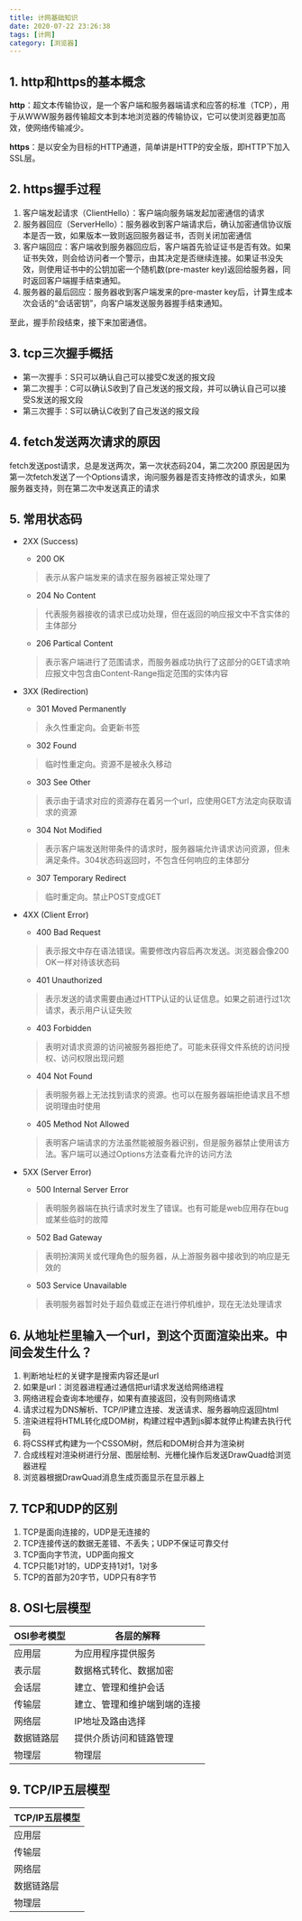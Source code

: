 ```yaml
---
title: 计网基础知识
date: 2020-07-22 23:26:38
tags: [计网]
category: [浏览器]
---
```


## 1. http和https的基本概念

**http**：超文本传输协议，是一个客户端和服务器端请求和应答的标准（TCP），用于从WWW服务器传输超文本到本地浏览器的传输协议，它可以使浏览器更加高效，使网络传输减少。

**https**：是以安全为目标的HTTP通道，简单讲是HTTP的安全版，即HTTP下加入SSL层。

## 2. https握手过程

1. 客户端发起请求（ClientHello）：客户端向服务端发起加密通信的请求
2. 服务器回应（ServerHello）：服务器收到客户端请求后，确认加密通信协议版本是否一致，如果版本一致则返回服务器证书，否则关闭加密通信
3. 客户端回应：客户端收到服务器回应后，客户端首先验证证书是否有效。如果证书失效，则会给访问者一个警示，由其决定是否继续连接。如果证书没失效，则使用证书中的公钥加密一个随机数(pre-master key)返回给服务器，同时返回客户端握手结束通知。
4. 服务器的最后回应：服务器收到客户端发来的pre-master key后，计算生成本次会话的“会话密钥”，向客户端发送服务器握手结束通知。

至此，握手阶段结束，接下来加密通信。

## 3. tcp三次握手概括

- 第一次握手：S只可以确认自己可以接受C发送的报文段
- 第二次握手：C可以确认S收到了自己发送的报文段，并可以确认自己可以接受S发送的报文段
- 第三次握手：S可以确认C收到了自己发送的报文段

## 4. fetch发送两次请求的原因

fetch发送post请求，总是发送两次，第一次状态码204，第二次200
原因是因为第一次fetch发送了一个Options请求，询问服务器是否支持修改的请求头，如果服务器支持，则在第二次中发送真正的请求

## 5. 常用状态码

- 2XX (Success)

  - 200 OK
  > 表示从客户端发来的请求在服务器被正常处理了

  - 204 No Content
  > 代表服务器接收的请求已成功处理，但在返回的响应报文中不含实体的主体部分

   - 206 Partical Content
   > 表示客户端进行了范围请求，而服务器成功执行了这部分的GET请求响应报文中包含由Content-Range指定范围的实体内容

- 3XX (Redirection)

  - 301 Moved Permanently
  > 永久性重定向。会更新书签

  - 302 Found
  > 临时性重定向。资源不是被永久移动

  - 303 See Other
  > 表示由于请求对应的资源存在着另一个url，应使用GET方法定向获取请求的资源

  - 304 Not Modified
  > 表示客户端发送附带条件的请求时，服务器端允许请求访问资源，但未满足条件。304状态码返回时，不包含任何响应的主体部分

  - 307 Temporary Redirect
  > 临时重定向。禁止POST变成GET

- 4XX (Client Error)

  - 400 Bad Request
  > 表示报文中存在语法错误。需要修改内容后再次发送。浏览器会像200 OK一样对待该状态码

  - 401 Unauthorized
  > 表示发送的请求需要由通过HTTP认证的认证信息。如果之前进行过1次请求，表示用户认证失败

  - 403 Forbidden
  > 表明对请求资源的访问被服务器拒绝了。可能未获得文件系统的访问授权、访问权限出现问题

  - 404 Not Found
  > 表明服务器上无法找到请求的资源。也可以在服务器端拒绝请求且不想说明理由时使用

  - 405 Method Not Allowed
  > 表明客户端请求的方法虽然能被服务器识别，但是服务器禁止使用该方法。客户端可以通过Options方法查看允许的访问方法

- 5XX (Server Error)

  - 500 Internal Server Error
  > 表明服务器端在执行请求时发生了错误。也有可能是web应用存在bug或某些临时的故障

  - 502 Bad Gateway
  > 表明扮演网关或代理角色的服务器，从上游服务器中接收到的响应是无效的

  - 503 Service Unavailable
  > 表明服务器暂时处于超负载或正在进行停机维护，现在无法处理请求

## 6. 从地址栏里输入一个url，到这个页面渲染出来。中间会发生什么？

1. 判断地址栏的关键字是搜索内容还是url
2. 如果是url：浏览器进程通过通信把url请求发送给网络进程
3. 网络进程会查询本地缓存，如果有直接返回，没有则网络请求
4. 请求过程为DNS解析、TCP/IP建立连接、发送请求、服务器响应返回html
5. 渲染进程将HTML转化成DOM树，构建过程中遇到js脚本就停止构建去执行代码
6. 将CSS样式构建为一个CSSOM树，然后和DOM树合并为渲染树
7. 合成线程对渲染树进行分层、图层绘制、光栅化操作后发送DrawQuad给浏览器进程
8. 浏览器根据DrawQuad消息生成页面显示在显示器上

## 7. TCP和UDP的区别

1. TCP是面向连接的，UDP是无连接的
2. TCP连接传送的数据无差错、不丢失；UDP不保证可靠交付
3. TCP面向字节流，UDP面向报文
4. TCP只能1对1的，UDP支持1对1，1对多
5. TCP的首部为20字节，UDP只有8字节

## 8. OSI七层模型

OSI参考模型 | 各层的解释
-|-
应用层 | 为应用程序提供服务
表示层 | 数据格式转化、数据加密
会话层 | 建立、管理和维护会话
传输层 | 建立、管理和维护端到端的连接
网络层 | IP地址及路由选择
数据链路层 | 提供介质访问和链路管理
物理层 | 物理层

## 9. TCP/IP五层模型

| TCP/IP五层模型 |
|-|
| 应用层 |
| 传输层 |
| 网络层 |
| 数据链路层 |
| 物理层 |
